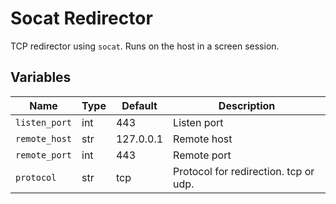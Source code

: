 
# Socat Redirector

TCP redirector using `socat`. Runs on the host in a screen session.

## Variables

| Name          | Type | Default    | Description
| ------------- | ---- | ---------- | -----------
| `listen_port` | int  | 443        | Listen port
| `remote_host` | str  | 127.0.0.1  | Remote host
| `remote_port` | int  | 443        | Remote port
| `protocol`    | str  | tcp        | Protocol for redirection. tcp or udp.
